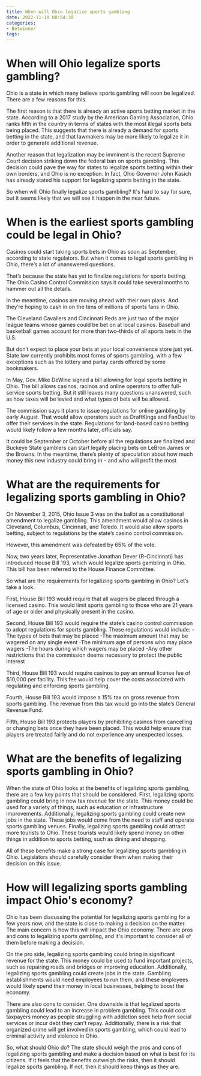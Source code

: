 ```yaml
---
title: When will Ohio legalize sports gambling
date: 2022-11-10 00:54:38
categories:
- Betwinner
tags:
---
```



#  When will Ohio legalize sports gambling?

Ohio is a state in which many believe sports gambling will soon be legalized. There are a few reasons for this.

The first reason is that there is already an active sports betting market in the state. According to a 2017 study by the American Gaming Association, Ohio ranks fifth in the country in terms of states with the most illegal sports bets being placed. This suggests that there is already a demand for sports betting in the state, and that lawmakers may be more likely to legalize it in order to generate additional revenue.

Another reason that legalization may be imminent is the recent Supreme Court decision striking down the federal ban on sports gambling. This decision could pave the way for states to legalize sports betting within their own borders, and Ohio is no exception. In fact, Ohio Governor John Kasich has already stated his support for legalizing sports betting in the state.

So when will Ohio finally legalize sports gambling? It's hard to say for sure, but it seems likely that we will see it happen in the near future.

#  When is the earliest sports gambling could be legal in Ohio?

Casinos could start taking sports bets in Ohio as soon as September, according to state regulators. But when it comes to legal sports gambling in Ohio, there’s a lot of unanswered questions. 

That’s because the state has yet to finalize regulations for sports betting. The Ohio Casino Control Commission says it could take several months to hammer out all the details. 

In the meantime, casinos are moving ahead with their own plans. And they’re hoping to cash in on the tens of millions of sports fans in Ohio. 

The Cleveland Cavaliers and Cincinnati Reds are just two of the major league teams whose games could be bet on at local casinos. Baseball and basketball games account for more than two-thirds of all sports bets in the U.S. 

But don’t expect to place your bets at your local convenience store just yet. State law currently prohibits most forms of sports gambling, with a few exceptions such as the lottery and parlay cards offered by some bookmakers. 

In May, Gov. Mike DeWine signed a bill allowing for legal sports betting in Ohio. The bill allows casinos, racinos and online operators to offer full-service sports betting. But it still leaves many questions unanswered, such as how taxes will be levied and what types of bets will be allowed. 

The commission says it plans to issue regulations for online gambling by early August. That would allow operators such as DraftKings and FanDuel to offer their services in the state. Regulations for land-based casino betting would likely follow a few months later, officials say. 

It could be September or October before all the regulations are finalized and Buckeye State gamblers can start legally placing bets on LeBron James or the Browns. In the meantime, there’s plenty of speculation about how much money this new industry could bring in – and who will profit the most

#  What are the requirements for legalizing sports gambling in Ohio?

On November 3, 2015, Ohio Issue 3 was on the ballot as a constitutional amendment to legalize gambling. This amendment would allow casinos in Cleveland, Columbus, Cincinnati, and Toledo. It would also allow sports betting, subject to regulations by the state’s casino control commission.

However, this amendment was defeated by 65% of the vote.

Now, two years later, Representative Jonathan Dever (R-Cincinnati) has introduced House Bill 193, which would legalize sports gambling in Ohio. This bill has been referred to the House Finance Committee.

So what are the requirements for legalizing sports gambling in Ohio? Let’s take a look.

First, House Bill 193 would require that all wagers be placed through a licensed casino. This would limit sports gambling to those who are 21 years of age or older and physically present in the casino.

Second, House Bill 193 would require the state’s casino control commission to adopt regulations for sports gambling. These regulations would include:
-The types of bets that may be placed
-The maximum amount that may be wagered on any single event
-The minimum age of persons who may place wagers
-The hours during which wagers may be placed
-Any other restrictions that the commission deems necessary to protect the public interest

Third, House Bill 193 would require casinos to pay an annual license fee of $10,000 per facility. This fee would help cover the costs associated with regulating and enforcing sports gambling.

Fourth, House Bill 193 would impose a 15% tax on gross revenue from sports gambling. The revenue from this tax would go into the state’s General Revenue Fund.

Fifth, House Bill 193 protects players by prohibiting casinos from cancelling or changing bets once they have been placed. This would help ensure that players are treated fairly and do not experience any unexpected losses.

#  What are the benefits of legalizing sports gambling in Ohio?

When the state of Ohio looks at the benefits of legalizing sports gambling, there are a few key points that should be considered. First, legalizing sports gambling could bring in new tax revenue for the state. This money could be used for a variety of things, such as education or infrastructure improvements. Additionally, legalizing sports gambling could create new jobs in the state. These jobs would come from the need to staff and operate sports gambling venues. Finally, legalizing sports gambling could attract more tourists to Ohio. These tourists would likely spend money on other things in addition to sports betting, such as dining and shopping.

All of these benefits make a strong case for legalizing sports gambling in Ohio. Legislators should carefully consider them when making their decision on this issue.

#  How will legalizing sports gambling impact Ohio's economy?

Ohio has been discussing the potential for legalizing sports gambling for a few years now, and the state is close to making a decision on the matter. The main concern is how this will impact the Ohio economy. There are pros and cons to legalizing sports gambling, and it's important to consider all of them before making a decision.

On the pro side, legalizing sports gambling could bring in significant revenue for the state. This money could be used to fund important projects, such as repairing roads and bridges or improving education. Additionally, legalizing sports gambling could create jobs in the state. Gambling establishments would need employees to run them, and these employees would likely spend their money in local businesses, helping to boost the economy.

There are also cons to consider. One downside is that legalized sports gambling could lead to an increase in problem gambling. This could cost taxpayers money as people struggling with addiction seek help from social services or incur debt they can't repay. Additionally, there is a risk that organized crime will get involved in sports gambling, which could lead to criminal activity and violence in Ohio.

So, what should Ohio do? The state should weigh the pros and cons of legalizing sports gambling and make a decision based on what is best for its citizens. If it feels that the benefits outweigh the risks, then it should legalize sports gambling. If not, then it should keep things as they are.